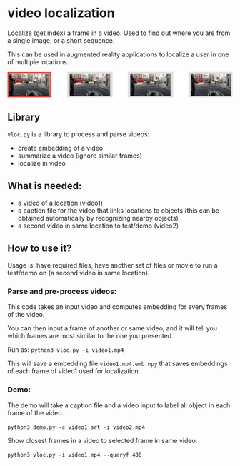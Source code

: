 # video localization

Localize (get index) a frame in a video. Used to find out where you are from a single image, or a short sequence.


This can be used in augmented reality applications to localize a user in one of multiple locations.


![Example video query (red) and three similar images in the video](example.jpg)





## Library

`vloc.py` is a library to process and parse videos:

- create embedding of a video
- summarize a video (ignore similar frames)
- localize in video 

## What is needed:

- a video of a location (video1)
- a caption file for the video that links locations to objects (this can be obtained automatically by recognizing nearby objects)
- a second video in same location to test/demo (video2)


## How to use it?

Usage is: have required files, have another set of files or movie to run a test/demo on (a second video in same location).


### Parse and pre-process videos:

This code takes an input video and computes embedding for every frames of the video.

You can then input a frame of another or same video, and it will tell you which frames are most similar to the one you presented.

Run as: ```python3 vloc.py -i video1.mp4```

This will save a embedding file `video1.mp4.emb.npy` that saves embeddings of each frame of video1 used for localization.


### Demo:

The demo will take a caption file and a video input to label all object in each frame of the video.

```python3 demo.py -c video1.srt -i video2.mp4```


Show closest frames in a video to selected frame in same video:

```python3 vloc.py -i video1.mp4 --queryf 400```